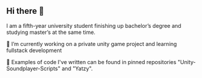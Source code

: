## Hi there 👋

I am a fifth-year university student finishing up bachelor’s degree and studying master’s at the same time.

🌱 I’m currently working on a private unity game project and learning fullstack development

🔭 Examples of code I've written can be found in pinned repositories "Unity-Soundplayer-Scripts" and "Yatzy".





<!--
**Juhoton/Juhoton** is a ✨ _special_ ✨ repository because its `README.md` (this file) appears on your GitHub profile.

Here are some ideas to get you started:

- 🔭 I’m currently working on ...
- 🌱 I’m currently learning ...
- 👯 I’m looking to collaborate on ...
- 🤔 I’m looking for help with ...
- 💬 Ask me about ...
- 📫 How to reach me: ...
- 😄 Pronouns: ...
- ⚡ Fun fact: ...
-->

